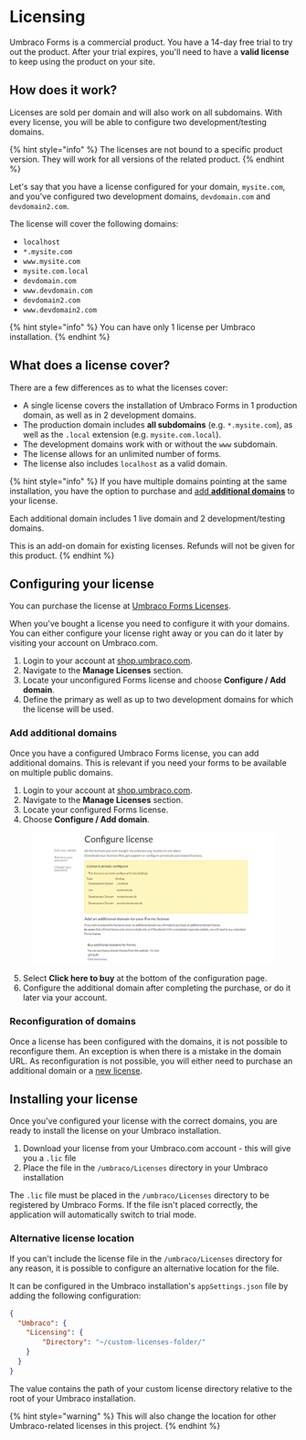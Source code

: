 # Licensing

Umbraco Forms is a commercial product. You have a 14-day free trial to try out the product. After your trial expires, you'll need to have a **valid license** to keep using the product on your site.

## How does it work?

Licenses are sold per domain and will also work on all subdomains. With every license, you will be able to configure two development/testing domains.

{% hint style="info" %}
The licenses are not bound to a specific product version. They will work for all versions of the related product.
{% endhint %}

Let's say that you have a license configured for your domain, `mysite.com`, and you've configured two development domains, `devdomain.com` and `devdomain2.com`.

The license will cover the following domains:

* `localhost`
* `*.mysite.com`
* `www.mysite.com`
* `mysite.com.local`
* `devdomain.com`
* `www.devdomain.com`
* `devdomain2.com`
* `www.devdomain2.com`

{% hint style="info" %}
You can have only 1 license per Umbraco installation.
{% endhint %}

## What does a license cover?

There are a few differences as to what the licenses cover:

* A single license covers the installation of Umbraco Forms in 1 production domain, as well as in 2 development domains.
* The production domain includes **all subdomains** (e.g. `*.mysite.com`), as well as the `.local` extension (e.g. `mysite.com.local`).
* The development domains work with or without the `www` subdomain.
* The license allows for an unlimited number of forms.
* The license also includes `localhost` as a valid domain.

{% hint style="info" %}
If you have multiple domains pointing at the same installation, you have the option to purchase and [add **additional domains**](the-licensing-model.md#add-additional-domains) to your license.

Each additional domain includes 1 live domain and 2 development/testing domains.

This is an add-on domain for existing licenses. Refunds will not be given for this product.
{% endhint %}

## Configuring your license

You can purchase the license at [Umbraco Forms Licenses](https://umbraco.com/products/umbraco-forms/).

When you've bought a license you need to configure it with your domains. You can either configure your license right away or you can do it later by visiting your account on Umbraco.com.

1. Login to your account at [shop.umbraco.com](https://shop.umbraco.com).
2. Navigate to the **Manage Licenses** section.
3. Locate your unconfigured Forms license and choose **Configure / Add domain**.
4. Define the primary as well as up to two development domains for which the license will be used.

### Add additional domains

Once you have a configured Umbraco Forms license, you can add additional domains. This is relevant if you need your forms to be available on multiple public domains.

1. Login to your account at [shop.umbraco.com](https://shop.umbraco.com).
2. Navigate to the **Manage Licenses** section.
3. Locate your configured Forms license.
4. Choose **Configure / Add domain**.

<figure><img src="./images/image.png" alt=""><figcaption></figcaption></figure>

5. Select **Click here to buy** at the bottom of the configuration page.
6. Configure the additional domain after completing the purchase, or do it later via your account.

### Reconfiguration of domains

Once a license has been configured with the domains, it is not possible to reconfigure them. An exception is when there is a mistake in the domain URL.
As reconfiguration is not possible, you will either need to purchase an additional domain or a [new license](https://umbraco.com/products/umbraco-forms/).

## Installing your license

Once you've configured your license with the correct domains, you are ready to install the license on your Umbraco installation.

1. Download your license from your Umbraco.com account - this will give you a `.lic` file
2. Place the file in the `/umbraco/Licenses` directory in your Umbraco installation

The `.lic` file must be placed in the `/umbraco/Licenses` directory to be registered by Umbraco Forms. If the file isn't placed correctly, the application will automatically switch to trial mode.

### Alternative license location

If you can't include the license file in the `/umbraco/Licenses` directory for any reason, it is possible to configure an alternative location for the file.

It can be configured in the Umbraco installation's `appSettings.json` file by adding the following configuration:

```json
{
  "Umbraco": {
    "Licensing": {
        "Directory": "~/custom-licenses-folder/"
    }
  }
}
```

The value contains the path of your custom license directory relative to the root of your Umbraco installation.

{% hint style="warning" %}
This will also change the location for other Umbraco-related licenses in this project.
{% endhint %}
